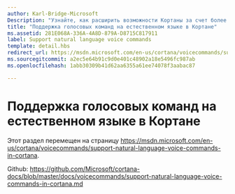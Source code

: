 ```yaml
---
author: Karl-Bridge-Microsoft
Description: "Узнайте, как расширить возможности Кортаны за счет более гибких и естественных голосовых команд, которые позволяют пользователю произносить имя приложения в любом месте команды."
title: "Поддержка голосовых команд на естественном языке в Кортане"
ms.assetid: 281E068A-336A-4A8D-879A-D8715C817911
label: Support natural language voice commands
template: detail.hbs
redirect_url: https://msdn.microsoft.com/en-us/cortana/voicecommands/support-natural-language-voice-commands-in-cortana
ms.sourcegitcommit: a2ec5e64b91c9d0e401c48902a18e5496fc987ab
ms.openlocfilehash: 1abb30309b41d62aa6355a61ee74078f3aabac87

---
```


# Поддержка голосовых команд на естественном языке в Кортане

Этот раздел перемещен на страницу https://msdn.microsoft.com/en-us/cortana/voicecommands/support-natural-language-voice-commands-in-cortana.

Github: https://github.com/Microsoft/cortana-docs/blob/master/docs/voicecommands/support-natural-language-voice-commands-in-cortana.md



<!--HONumber=Jun16_HO4-->


